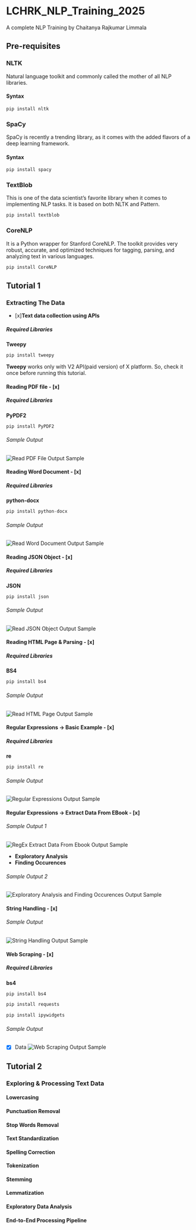 # LCHRK_NLP_Training_2025
 A complete NLP Training by Chaitanya Rajkumar Limmala

## Pre-requisites

### NLTK
Natural language toolkit and commonly called the mother of all 
NLP libraries.
#### Syntax
```python
pip install nltk
```

### SpaCy
SpaCy is recently a trending library, as it comes with the added 
flavors of a deep learning framework.
#### Syntax
```python
pip install spacy
```

### TextBlob
This is one of the data scientist’s favorite library when it 
comes to implementing NLP tasks. It is based on both NLTK and Pattern.
```python
pip install textblob
```

### CoreNLP
It is a Python wrapper for Stanford CoreNLP. The toolkit 
provides very robust, accurate, and optimized techniques for tagging, 
parsing, and analyzing text in various languages.
```python
pip install CoreNLP
```

## Tutorial 1
### Extracting The Data
- [x]**Text data collection using APIs**
##### Required Libraries
**Tweepy**
```python
pip install tweepy
```
**Tweepy** works only with V2 API(paid version) of X platform. So, check it once before running this tutorial.

#### Reading PDF file - [x]
##### Required Libraries
**PyPDF2**
```python
pip install PyPDF2
```
###### Sample Output
![Read PDF File Output Sample](https://github.com/lchrk241721/LCHRK_NLP_Training_2025/blob/main/Results%20Area/read-pdf-file-output.png)

#### Reading Word Document - [x]
##### Required Libraries
**python-docx**
```python
pip install python-docx
```
###### Sample Output
![Read Word Document Output Sample](https://github.com/lchrk241721/LCHRK_NLP_Training_2025/blob/main/Results%20Area/read-word-document-output.png)

#### Reading JSON Object - [x]
##### Required Libraries
**JSON**
```python
pip install json
```
###### Sample Output
![Read JSON Object Output Sample](https://github.com/lchrk241721/LCHRK_NLP_Training_2025/blob/main/Results%20Area/read-json-output.png)

#### Reading HTML Page & Parsing - [x]
##### Required Libraries
**BS4**
```python
pip install bs4
```
###### Sample Output
![Read HTML Page Output Sample](https://github.com/lchrk241721/LCHRK_NLP_Training_2025/blob/main/Results%20Area/read-html-page-parse-output.png)

#### Regular Expressions -> Basic Example - [x]
##### Required Libraries
**re**
```python
pip install re
```
###### Sample Output
![Regular Expressions Output Sample](https://github.com/lchrk241721/LCHRK_NLP_Training_2025/blob/main/Results%20Area/regex-example-output.png)

#### Regular Expressions -> Extract Data From EBook - [x]
###### Sample Output 1
![RegEx Extract Data From Ebook Output Sample](https://github.com/lchrk241721/LCHRK_NLP_Training_2025/blob/main/Results%20Area/regex-extract-data-from-ebook-output.png)
- **Exploratory Analysis**
- **Finding Occurences**
###### Sample Output 2
![Exploratory Analysis and Finding Occurences Output Sample](https://github.com/lchrk241721/LCHRK_NLP_Training_2025/blob/main/Results%20Area/regex-extract-data-from-ebook-expl-analysis-finding-occurences-output.png)

#### String Handling - [x]

###### Sample Output
![String Handling Output Sample](https://github.com/lchrk241721/LCHRK_NLP_Training_2025/blob/main/Results%20Area/string-handling-output.png)

#### Web Scraping - [x]
##### Required Libraries
**bs4**
```python
pip install bs4
```
```python
pip install requests
```
```python
pip install ipywidgets
```
###### Sample Output
- [x] Data
![Web Scraping Output Sample](https://github.com/lchrk241721/LCHRK_NLP_Training_2025/blob/main/Results%20Area/web-scraping-output.png)
## Tutorial 2
### Exploring & Processing Text Data
#### Lowercasing

#### Punctuation Removal

#### Stop Words Removal

#### Text Standardization

#### Spelling Correction

#### Tokenization

#### Stemming

#### Lemmatization

#### Exploratory Data Analysis

#### End-to-End Processing Pipeline